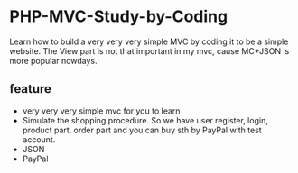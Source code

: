 # PHP-MVC-Study-by-Coding
Learn how to build a very very very simple MVC by coding it to be a simple website.
The View part is not that important in my mvc, cause MC+JSON is more popular nowdays.

## feature
- very very very simple mvc for you to learn
- Simulate the shopping procedure. So we have user register, login, product part, order part and you can buy sth by PayPal with test account.
- JSON
- PayPal
